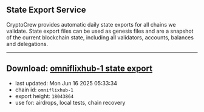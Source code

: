 ## State Export Service
CryptoCrew provides automatic daily state exports for all chains we validate. State export files can be used as genesis files and are a snapshot of the current blockchain state, including all validators, accounts, balances and delegations.

---
**Download: [omniflixhub-1 state export](https://dl-eu2.ccvalidators.com/SERVICE/omniflixhub/omniflixhub-1_export_18043864.json)**
---

- last updated: Mon Jun 16 2025 05:33:34
- chain id: `omniflixhub-1`
- export height: `18043864`
- use for: airdrops, local tests, chain recovery
